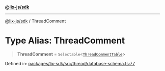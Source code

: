 [**@lix-js/sdk**](../README.md)

***

[@lix-js/sdk](../README.md) / ThreadComment

# Type Alias: ThreadComment

> **ThreadComment** = `Selectable`\<[`ThreadCommentTable`](ThreadCommentTable.md)\>

Defined in: [packages/lix-sdk/src/thread/database-schema.ts:77](https://github.com/opral/monorepo/blob/985ffce1eb6542fd7d2a659b02ab83cb2ccd8d57/packages/lix-sdk/src/thread/database-schema.ts#L77)
